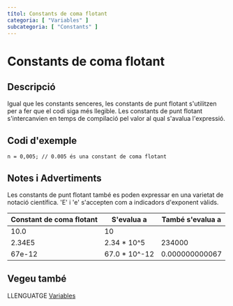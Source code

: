```yaml
---
títol: Constants de coma flotant
categoria: [ "Variables" ]
subcategoria: [ "Constants" ]
---
```



# Constants de coma flotant

## Descripció

Igual que les constants senceres, les constants de punt flotant s'utilitzen per a fer que el codi siga més llegible.
Les constants de punt flotant s'intercanvien en temps de compilació pel valor al qual s'avalua l'expressió.

## Codi d'exemple

`n = 0,005; // 0.005 és una constant de coma flotant`

## Notes i Advertiments

Les constants de punt flotant també es poden expressar en una varietat de notació científica. 'E' i 'e' s'accepten com a indicadors d'exponent vàlids.

Constant de coma flotant | S'evalua a | També s'evalua a
--- | --- | ---
10.0 | 10 |  
2.34E5 | 2.34 * 10^5 | 234000
67e-12 | 67.0 * 10^-12 | 0.000000000067

## Vegeu també

LLENGUATGE [Variables](../Variables.md)
